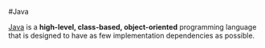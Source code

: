 #Java



[Java](https://en.wikipedia.org/wiki/Java_(programming_language)) is a **high-level, class-based, object-oriented** programming language that is designed to have as few implementation dependencies as possible.